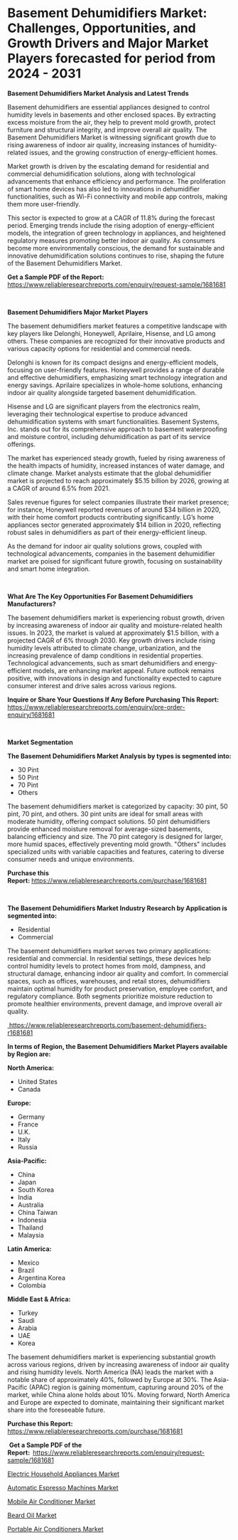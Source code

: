 <p><h1>Basement Dehumidifiers Market: Challenges, Opportunities, and Growth Drivers and Major Market Players forecasted for period from 2024 - 2031</h1></p><p><strong>Basement Dehumidifiers Market Analysis and Latest Trends</strong></p>
<p><p>Basement dehumidifiers are essential appliances designed to control humidity levels in basements and other enclosed spaces. By extracting excess moisture from the air, they help to prevent mold growth, protect furniture and structural integrity, and improve overall air quality. The Basement Dehumidifiers Market is witnessing significant growth due to rising awareness of indoor air quality, increasing instances of humidity-related issues, and the growing construction of energy-efficient homes.</p><p>Market growth is driven by the escalating demand for residential and commercial dehumidification solutions, along with technological advancements that enhance efficiency and performance. The proliferation of smart home devices has also led to innovations in dehumidifier functionalities, such as Wi-Fi connectivity and mobile app controls, making them more user-friendly.</p><p>This sector is expected to grow at a CAGR of 11.8% during the forecast period. Emerging trends include the rising adoption of energy-efficient models, the integration of green technology in appliances, and heightened regulatory measures promoting better indoor air quality. As consumers become more environmentally conscious, the demand for sustainable and innovative dehumidification solutions continues to rise, shaping the future of the Basement Dehumidifiers Market.</p></p>
<p><strong>Get a Sample PDF of the Report:&nbsp;</strong> <a href="https://www.reliableresearchreports.com/enquiry/request-sample/1681681?utm_campaign=112&utm_medium=2&utm_source=Github&utm_content=ia&utm_term=11122024&utm_id=basement-dehumidifiers">https://www.reliableresearchreports.com/enquiry/request-sample/1681681</a></p>
<p>&nbsp;</p>
<p><strong>Basement Dehumidifiers Major Market Players</strong></p>
<p><p>The basement dehumidifiers market features a competitive landscape with key players like Delonghi, Honeywell, Aprilaire, Hisense, and LG among others. These companies are recognized for their innovative products and various capacity options for residential and commercial needs. </p><p>Delonghi is known for its compact designs and energy-efficient models, focusing on user-friendly features. Honeywell provides a range of durable and effective dehumidifiers, emphasizing smart technology integration and energy savings. Aprilaire specializes in whole-home solutions, enhancing indoor air quality alongside targeted basement dehumidification.</p><p>Hisense and LG are significant players from the electronics realm, leveraging their technological expertise to produce advanced dehumidification systems with smart functionalities. Basement Systems, Inc. stands out for its comprehensive approach to basement waterproofing and moisture control, including dehumidification as part of its service offerings. </p><p>The market has experienced steady growth, fueled by rising awareness of the health impacts of humidity, increased instances of water damage, and climate change. Market analysts estimate that the global dehumidifier market is projected to reach approximately $5.15 billion by 2026, growing at a CAGR of around 6.5% from 2021. </p><p>Sales revenue figures for select companies illustrate their market presence; for instance, Honeywell reported revenues of around $34 billion in 2020, with their home comfort products contributing significantly. LG’s home appliances sector generated approximately $14 billion in 2020, reflecting robust sales in dehumidifiers as part of their energy-efficient lineup. </p><p>As the demand for indoor air quality solutions grows, coupled with technological advancements, companies in the basement dehumidifier market are poised for significant future growth, focusing on sustainability and smart home integration.</p></p>
<p>&nbsp;</p>
<p><strong>What Are The Key Opportunities For Basement Dehumidifiers Manufacturers?</strong></p>
<p><p>The basement dehumidifiers market is experiencing robust growth, driven by increasing awareness of indoor air quality and moisture-related health issues. In 2023, the market is valued at approximately $1.5 billion, with a projected CAGR of 6% through 2030. Key growth drivers include rising humidity levels attributed to climate change, urbanization, and the increasing prevalence of damp conditions in residential properties. Technological advancements, such as smart dehumidifiers and energy-efficient models, are enhancing market appeal. Future outlook remains positive, with innovations in design and functionality expected to capture consumer interest and drive sales across various regions.</p></p>
<p><strong>Inquire or Share Your Questions If Any Before Purchasing This Report:</strong> <a href="https://www.reliableresearchreports.com/enquiry/pre-order-enquiry/1681681?utm_campaign=112&utm_medium=2&utm_source=Github&utm_content=ia&utm_term=11122024&utm_id=basement-dehumidifiers">https://www.reliableresearchreports.com/enquiry/pre-order-enquiry/1681681</a></p>
<p>&nbsp;</p>
<p><strong>Market Segmentation</strong></p>
<p><strong>The Basement Dehumidifiers Market Analysis by types is segmented into:</strong></p>
<p><ul><li>30 Pint</li><li>50 Pint</li><li>70 Pint</li><li>Others</li></ul></p>
<p><p>The basement dehumidifiers market is categorized by capacity: 30 pint, 50 pint, 70 pint, and others. 30 pint units are ideal for small areas with moderate humidity, offering compact solutions. 50 pint dehumidifiers provide enhanced moisture removal for average-sized basements, balancing efficiency and size. The 70 pint category is designed for larger, more humid spaces, effectively preventing mold growth. "Others" includes specialized units with variable capacities and features, catering to diverse consumer needs and unique environments.</p></p>
<p><strong>Purchase this Report:&nbsp;</strong><a href="https://www.reliableresearchreports.com/purchase/1681681?utm_campaign=112&utm_medium=2&utm_source=Github&utm_content=ia&utm_term=11122024&utm_id=basement-dehumidifiers">https://www.reliableresearchreports.com/purchase/1681681</a></p>
<p>&nbsp;</p>
<p><strong>The Basement Dehumidifiers Market Industry Research by Application is segmented into:</strong></p>
<p><ul><li>Residential</li><li>Commercial</li></ul></p>
<p><p>The basement dehumidifiers market serves two primary applications: residential and commercial. In residential settings, these devices help control humidity levels to protect homes from mold, dampness, and structural damage, enhancing indoor air quality and comfort. In commercial spaces, such as offices, warehouses, and retail stores, dehumidifiers maintain optimal humidity for product preservation, employee comfort, and regulatory compliance. Both segments prioritize moisture reduction to promote healthier environments, prevent damage, and improve overall air quality.</p></p>
<p><a href="https://www.reliableresearchreports.com/basement-dehumidifiers-r1681681?utm_campaign=112&utm_medium=2&utm_source=Github&utm_content=ia&utm_term=11122024&utm_id=basement-dehumidifiers">&nbsp;https://www.reliableresearchreports.com/basement-dehumidifiers-r1681681</a></p>
<p><strong>In terms of Region, the Basement Dehumidifiers Market Players available by Region are:</strong></p>
<p>
    <p> <strong> North America: </strong>
        <ul>
            <li>United States</li>
            <li>Canada</li>
        </ul>
        </p> 
    <p> <strong> Europe: </strong>
        <ul>
            <li>Germany</li>
            <li>France</li>
            <li>U.K.</li>
            <li>Italy</li>
            <li>Russia</li>
        </ul>
        </p> 
    <p> <strong> Asia-Pacific: </strong>
        <ul>
            <li>China</li>
            <li>Japan</li>
            <li>South Korea</li>
            <li>India</li>
            <li>Australia</li>
            <li>China Taiwan</li>
            <li>Indonesia</li>
            <li>Thailand</li>
            <li>Malaysia</li>
        </ul>
        </p> 
    <p> <strong> Latin America: </strong>
        <ul>
            <li>Mexico</li>
            <li>Brazil</li>
            <li>Argentina Korea</li>
            <li>Colombia</li>
        </ul>
        </p> 
    <p> <strong> Middle East & Africa: </strong>
        <ul>
            <li>Turkey</li>
            <li>Saudi</li>
            <li>Arabia</li>
            <li>UAE</li>
            <li>Korea</li>
        </ul>
    </p>
    </p>
<p><p>The basement dehumidifiers market is experiencing substantial growth across various regions, driven by increasing awareness of indoor air quality and rising humidity levels. North America (NA) leads the market with a notable share of approximately 40%, followed by Europe at 30%. The Asia-Pacific (APAC) region is gaining momentum, capturing around 20% of the market, while China alone holds about 10%. Moving forward, North America and Europe are expected to dominate, maintaining their significant market share into the foreseeable future.</p></p>
<p><strong>Purchase this Report: </strong><a href="https://www.reliableresearchreports.com/purchase/1681681?utm_campaign=112&utm_medium=2&utm_source=Github&utm_content=ia&utm_term=11122024&utm_id=basement-dehumidifiers">https://www.reliableresearchreports.com/purchase/1681681</a></p>
<p>&nbsp;<strong>Get a Sample PDF of the Report:&nbsp;&nbsp;</strong><a href="https://www.reliableresearchreports.com/enquiry/request-sample/1681681?utm_campaign=112&utm_medium=2&utm_source=Github&utm_content=ia&utm_term=11122024&utm_id=basement-dehumidifiers">https://www.reliableresearchreports.com/enquiry/request-sample/1681681</a></p>
<p><strong></strong></p>
<p><p><a href="https://www.linkedin.com/pulse/exploring-electric-household-appliances-market-size-share-growth-y2mme?utm_campaign=112&utm_medium=2&utm_source=Github&utm_content=ia&utm_term=11122024&utm_id=basement-dehumidifiers">Electric Household Appliances Market</a></p><p><a href="https://www.linkedin.com/pulse/automatic-espresso-machines-market-size-growth-analy-pivot-research-fuxne?utm_campaign=112&utm_medium=2&utm_source=Github&utm_content=ia&utm_term=11122024&utm_id=basement-dehumidifiers">Automatic Espresso Machines Market</a></p><p><a href="https://github.com/santosh758595/Market-Research-Report-List-6/blob/main/mobile-air-conditioner-market.md?utm_campaign=112&utm_medium=2&utm_source=Github&utm_content=ia&utm_term=11122024&utm_id=basement-dehumidifiers">Mobile Air Conditioner Market</a></p><p><a href="https://www.linkedin.com/pulse/beard-oil-market-essentials-key-players-demand-drivers-mkxye?utm_campaign=112&utm_medium=2&utm_source=Github&utm_content=ia&utm_term=11122024&utm_id=basement-dehumidifiers">Beard Oil Market</a></p><p><a href="https://github.com/delindacallegari68/Market-Research-Report-List-1/blob/main/portable-air-conditioners-market.md?utm_campaign=112&utm_medium=2&utm_source=Github&utm_content=ia&utm_term=11122024&utm_id=basement-dehumidifiers">Portable Air Conditioners Market</a></p></p>